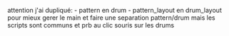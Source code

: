attention j'ai dupliqué:
	- pattern en drum
	- pattern_layout en drum_layout
pour mieux gerer le main et faire une separation pattern/drum 
mais les scripts sont communs et prb au clic souris sur les drums 
